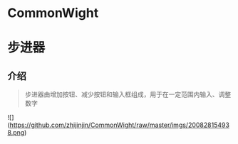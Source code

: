 # CommonWight
# 步进器

## 介绍
> 步进器由增加按钮、减少按钮和输入框组成，用于在一定范围内输入、调整数字

![] (https://github.com/zhijinjin/CommonWight/raw/master/imgs/200828154938.png)
